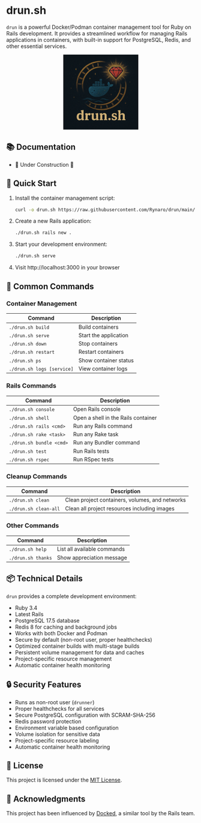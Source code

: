 # drun.sh

`drun` is a powerful Docker/Podman container management tool for Ruby on Rails development. It provides a streamlined workflow for managing Rails applications in containers, with built-in support for PostgreSQL, Redis, and other essential services.

<p align="center">
  <img src="assets/logo.png" alt="drun logo" width="200" />
</p>

## 📚 Documentation

- 🚧 Under Construction 🚧

## 🚀 Quick Start

1. Install the container management script:
   ```bash
   curl -o drun.sh https://raw.githubusercontent.com/Rynaro/drun/main/drun.sh && chmod +x drun.sh
   ```

2. Create a new Rails application:
   ```bash
   ./drun.sh rails new .
   ```

3. Start your development environment:
   ```bash
   ./drun.sh serve
   ```

4. Visit http://localhost:3000 in your browser

## 🎀 Common Commands

### Container Management
| Command | Description |
|---------|-------------|
| `./drun.sh build` | Build containers |
| `./drun.sh serve` | Start the application |
| `./drun.sh down` | Stop containers |
| `./drun.sh restart` | Restart containers |
| `./drun.sh ps` | Show container status |
| `./drun.sh logs [service]` | View container logs |

### Rails Commands
| Command | Description |
|---------|-------------|
| `./drun.sh console` | Open Rails console |
| `./drun.sh shell` | Open a shell in the Rails container |
| `./drun.sh rails <cmd>` | Run any Rails command |
| `./drun.sh rake <task>` | Run any Rake task |
| `./drun.sh bundle <cmd>` | Run any Bundler command |
| `./drun.sh test` | Run Rails tests |
| `./drun.sh rspec` | Run RSpec tests |

### Cleanup Commands
| Command | Description |
|---------|-------------|
| `./drun.sh clean` | Clean project containers, volumes, and networks |
| `./drun.sh clean-all` | Clean all project resources including images |

### Other Commands
| Command | Description |
|---------|-------------|
| `./drun.sh help` | List all available commands |
| `./drun.sh thanks` | Show appreciation message |

## 📦 Technical Details

`drun` provides a complete development environment:

- Ruby 3.4
- Latest Rails
- PostgreSQL 17.5 database
- Redis 8 for caching and background jobs
- Works with both Docker and Podman
- Secure by default (non-root user, proper healthchecks)
- Optimized container builds with multi-stage builds
- Persistent volume management for data and caches
- Project-specific resource management
- Automatic container health monitoring

## 🔒 Security Features

- Runs as non-root user (`drunner`)
- Proper healthchecks for all services
- Secure PostgreSQL configuration with SCRAM-SHA-256
- Redis password protection
- Environment variable based configuration
- Volume isolation for sensitive data
- Project-specific resource labeling
- Automatic container health monitoring

## 📄 License

This project is licensed under the [MIT License](LICENSE).

## 🙏 Acknowledgments

This project has been influenced by [Docked](https://github.com/rails/docked), a similar tool by the Rails team.
